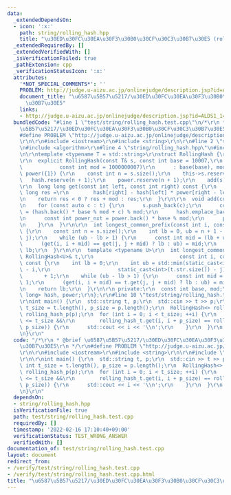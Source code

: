 ```yaml
---
data:
  _extendedDependsOn:
  - icon: ':x:'
    path: string/rolling_hash.hpp
    title: "\u30ED\u30FC\u30EA\u30F3\u30B0\u30CF\u30C3\u30B7\u30E5 (rolling hash)"
  _extendedRequiredBy: []
  _extendedVerifiedWith: []
  _isVerificationFailed: true
  _pathExtension: cpp
  _verificationStatusIcon: ':x:'
  attributes:
    '*NOT_SPECIAL_COMMENTS*': ''
    PROBLEM: http://judge.u-aizu.ac.jp/onlinejudge/description.jsp?id=ALDS1_14_B
    document_title: "\u6587\u5B57\u5217/\u30ED\u30FC\u30EA\u30F3\u30B0\u30CF\u30C3\
      \u30B7\u30E5"
    links:
    - http://judge.u-aizu.ac.jp/onlinejudge/description.jsp?id=ALDS1_14_B
  bundledCode: "#line 1 \"test/string/rolling_hash.test.cpp\"\n/*\r\n * @brief \u6587\
    \u5B57\u5217/\u30ED\u30FC\u30EA\u30F3\u30B0\u30CF\u30C3\u30B7\u30E5\r\n */\r\n\
    #define PROBLEM \"http://judge.u-aizu.ac.jp/onlinejudge/description.jsp?id=ALDS1_14_B\"\
    \r\n\r\n#include <iostream>\r\n#include <string>\r\n\r\n#line 2 \"string/rolling_hash.hpp\"\
    \n#include <algorithm>\r\n#line 4 \"string/rolling_hash.hpp\"\n#include <vector>\r\
    \n\r\ntemplate <typename T = std::string>\r\nstruct RollingHash {\r\n  T s;\r\n\
    \r\n  explicit RollingHash(const T& s, const int base = 10007,\r\n           \
    \            const int mod = 1000000007)\r\n      : base(base), mod(mod), hash({0}),\
    \ power({1}) {\r\n    const int n = s.size();\r\n    this->s.reserve(n);\r\n \
    \   hash.reserve(n + 1);\r\n    power.reserve(n + 1);\r\n    add(s);\r\n  }\r\n\
    \r\n  long long get(const int left, const int right) const {\r\n    const long\
    \ long res =\r\n        hash[right] - hash[left] * power[right - left] % mod;\r\
    \n    return res < 0 ? res + mod : res;\r\n  }\r\n\r\n  void add(const T& t) {\r\
    \n    for (const auto c : t) {\r\n      s.push_back(c);\r\n      const int hash_nxt\
    \ = (hash.back() * base % mod + c) % mod;\r\n      hash.emplace_back(hash_nxt);\r\
    \n      const int power_nxt = power.back() * base % mod;\r\n      power.emplace_back(power_nxt);\r\
    \n    }\r\n  }\r\n\r\n  int longest_common_prefix(const int i, const int j) const\
    \ {\r\n    const int n = s.size();\r\n    int lb = 0, ub = n + 1 - std::max(i,\
    \ j);\r\n    while (ub - lb > 1) {\r\n      const int mid = (lb + ub) >> 1;\r\n\
    \      (get(i, i + mid) == get(j, j + mid) ? lb : ub) = mid;\r\n    }\r\n    return\
    \ lb;\r\n  }\r\n\r\n  template <typename U>\r\n  int longest_common_prefix(const\
    \ RollingHash<U>& t,\r\n                            const int i, const int j)\
    \ const {\r\n    int lb = 0;\r\n    int ub = std::min(static_cast<int>(s.size())\
    \ - i,\r\n                      static_cast<int>(t.str.size()) - j)\r\n      \
    \       + 1;\r\n    while (ub - lb > 1) {\r\n      const int mid = (lb + ub) >>\
    \ 1;\r\n      (get(i, i + mid) == t.get(j, j + mid) ? lb : ub) = mid;\r\n    }\r\
    \n    return lb;\r\n  }\r\n\r\n private:\r\n  const int base, mod;\r\n  std::vector<long\
    \ long> hash, power;\r\n};\r\n#line 10 \"test/string/rolling_hash.test.cpp\"\n\
    \r\nint main() {\r\n  std::string t, p;\r\n  std::cin >> t >> p;\r\n  const int\
    \ t_size = t.length(), p_size = p.length();\r\n  RollingHash<> rolling_hash_t(t),\
    \ rolling_hash_p(p);\r\n  for (int i = 0; i < t_size; ++i) {\r\n    if (i + p_size\
    \ <= t_size &&\r\n        rolling_hash_t.get(i, i + p_size) == rolling_hash_p.get(0,\
    \ p_size)) {\r\n      std::cout << i << '\\n';\r\n    }\r\n  }\r\n  return 0;\r\
    \n}\r\n"
  code: "/*\r\n * @brief \u6587\u5B57\u5217/\u30ED\u30FC\u30EA\u30F3\u30B0\u30CF\u30C3\
    \u30B7\u30E5\r\n */\r\n#define PROBLEM \"http://judge.u-aizu.ac.jp/onlinejudge/description.jsp?id=ALDS1_14_B\"\
    \r\n\r\n#include <iostream>\r\n#include <string>\r\n\r\n#include \"../../string/rolling_hash.hpp\"\
    \r\n\r\nint main() {\r\n  std::string t, p;\r\n  std::cin >> t >> p;\r\n  const\
    \ int t_size = t.length(), p_size = p.length();\r\n  RollingHash<> rolling_hash_t(t),\
    \ rolling_hash_p(p);\r\n  for (int i = 0; i < t_size; ++i) {\r\n    if (i + p_size\
    \ <= t_size &&\r\n        rolling_hash_t.get(i, i + p_size) == rolling_hash_p.get(0,\
    \ p_size)) {\r\n      std::cout << i << '\\n';\r\n    }\r\n  }\r\n  return 0;\r\
    \n}\r\n"
  dependsOn:
  - string/rolling_hash.hpp
  isVerificationFile: true
  path: test/string/rolling_hash.test.cpp
  requiredBy: []
  timestamp: '2022-02-16 17:10:40+09:00'
  verificationStatus: TEST_WRONG_ANSWER
  verifiedWith: []
documentation_of: test/string/rolling_hash.test.cpp
layout: document
redirect_from:
- /verify/test/string/rolling_hash.test.cpp
- /verify/test/string/rolling_hash.test.cpp.html
title: "\u6587\u5B57\u5217/\u30ED\u30FC\u30EA\u30F3\u30B0\u30CF\u30C3\u30B7\u30E5"
---
```

